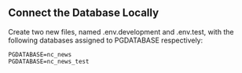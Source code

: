 ## Connect the Database Locally

Create two new files, named .env.development and .env.test, with the following databases assigned to PGDATABASE respectively:
```
PGDATABASE=nc_news
PGDATABASE=nc_news_test
```

